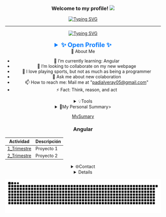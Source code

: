 <h3 align="center">
  Welcome to my profile!
  <img src="https://media.giphy.com/media/hvRJCLFzcasrR4ia7z/giphy.gif" width="28">
</h3>
<p align="center">
  <a href="https://git.io/typing-svg"><img src="https://readme-typing-svg.demolab.com/?font=VT323&size=35&duration=3500&pause=300&color=6A0572&center=true&vCenter=true&width=500&lines=Hi,+Thank+you;for+visiting+my+GitHub+profile+!;I+am+young+DeveloperWeb;I+hope+my+page+is+to+your+liking" alt="Typing SVG" /></a>
</p>

---
<div align=center>
     <a href="https://git.io/typing-svg"><img src="https://readme-typing-svg.demolab.com/?font=VT323&size=35&duration=3500&pause=300&color=6A0572&center=true&vCenter=true&width=500&lines=Hey%2C+Click+Down;Hey%2C+Click+Down;Hey%2C+Click+Down;Hey%2C+Click+Down;Hey%2C+Click+Down;Hey%2C+Click+Down" alt="Typing SVG" /></a>
  </div>
<div align="center">
<br>
<details>
<summary style="font-size: 20px; font-weight: bold; color: #007bff; text-align: center; cursor: pointer; transition: color 0.3s ease;">
    ✨ Open Profile ✨
  </summary>

</details>
  <summary>💫 About Me</summary>

  <div align="center">
  
  - 🌱 I’m currently learning: Angular
  - 👯 I’m looking to collaborate on my new webpage
  - 🤔 I love playing sports, but not as much as being a programmer
  - 💬 Ask me about new colaboration
  - 📫 How to reach me:  Mail me at "padialyeray05@gmail.com"  
  - ⚡ Fact: Think, reason, and act
  
  </div>
  
</details>

<details>
  <summary>💡Tools</summary>
  <div>
    <p style="display: inline-block;" align="center">
      <kbd>
        <kbd>Programming Languages</kbd>
        <br><br>
        <img width="30px" src="https://cdn.jsdelivr.net/gh/devicons/devicon/icons/cplusplus/cplusplus-original.svg" alt="cpp" title="C++" /> 
        <img width="30px" src="https://cdn.jsdelivr.net/gh/devicons/devicon/icons/javascript/javascript-original.svg" alt="js" title="Javascript"/> 
        <img width="30px" src="https://cdn.jsdelivr.net/gh/devicons/devicon/icons/python/python-original.svg" alt="py" title="Python"/> 
        <img width="30px" src="https://cdn.jsdelivr.net/gh/devicons/devicon/icons/java/java-original.svg" alt="java" title="Java"/>
        <img width="30px" src="https://cdn.jsdelivr.net/gh/devicons/devicon/icons/php/php-original.svg" alt="php" title="PHP"/>
      </kbd><br>
      <kbd>
        <kbd>Back-end</kbd>
        <br><br>
        <img width="30px" src="https://cdn.jsdelivr.net/gh/devicons/devicon/icons/cplusplus/cplusplus-original.svg" alt="cpp" title="C++" /> 
        <img width="30px" src="https://cdn.jsdelivr.net/gh/devicons/devicon/icons/javascript/javascript-original.svg" alt="js" title="Javascript"/> 
        <img width="30px" src="https://cdn.jsdelivr.net/gh/devicons/devicon/icons/python/python-original.svg" alt="py" title="Python"/> 
        <img width="30px" src="https://cdn.jsdelivr.net/gh/devicons/devicon/icons/java/java-original.svg" alt="java" title="Java"/>
        <img width="30px" src="https://cdn.jsdelivr.net/gh/devicons/devicon/icons/php/php-original.svg" alt="php" title="PHP"/>
        <img width="30px" src="https://cdn.jsdelivr.net/gh/devicons/devicon/icons/mysql/mysql-original.svg" alt="mysql" title="MySQL"/>
      </kbd><br>
      <kbd>
        <kbd>Front-end</kbd>
        <br><br>
        <img width="30px" src="https://cdn.jsdelivr.net/gh/devicons/devicon/icons/javascript/javascript-original.svg" alt="js" title="Javascript"/> 
        <img width="30px" src="https://cdn.jsdelivr.net/gh/devicons/devicon/icons/html5/html5-original.svg" alt="html" title="HTML"/> 
        <img width="30px" src="https://cdn.jsdelivr.net/gh/devicons/devicon/icons/css3/css3-plain-wordmark.svg" alt="css" title="CSS"/>  
      </kbd><br>
    <kbd>
  <kbd>Database</kbd>
  <br><br>
  <img width="30px" src="https://cdn.jsdelivr.net/gh/devicons/devicon/icons/mysql/mysql-original.svg" alt="mysql" title="MySQL"/>
  <img width="30px" src="https://cdn.jsdelivr.net/gh/devicons/devicon/icons/mariadb/mariadb-original.svg" alt="mariadb" title="MariaDB"/>
</kbd><br>
      <kbd>
        <kbd>Operating System, Networking & Deployment</kbd>
        <br><br>
        <img width="30" src="https://user-images.githubusercontent.com/25181517/186884150-05e9ff6d-340e-4802-9533-2c3f02363ee3.png" alt="Windows" title="Windows"/>
        <img width="30" src="https://github.com/marwin1991/profile-technology-icons/assets/76662862/2481dc48-be6b-4ebb-9e8c-3b957efe69fa" alt="Linux" title="Linux"/>
      </kbd><br>
      <kbd>
        <kbd>Terminal Scripts</kbd>
        <br><br>
        <img width="30px" src="https://cdn.jsdelivr.net/gh/devicons/devicon/icons/bash/bash-original.svg" alt="bash" title="bash"/>
      </kbd><br>
      <kbd>
        <kbd>Tools</kbd>
        <br><br>
        <img width="30px" src="https://cdn.jsdelivr.net/gh/devicons/devicon/icons/vscode/vscode-original.svg" alt="VSCode" title="VS Code"/>
        <img width="30px" src="https://upload.wikimedia.org/wikipedia/en/d/d2/Sublime_Text_3_logo.png" alt="sublime" title="Sublime"/>
        <img width="30px" src="https://cdn.jsdelivr.net/gh/devicons/devicon/icons/eclipse/eclipse-original.svg" alt="eclipse" title="Eclipse"/>
      </kbd>
    </p>
  </div>
</details>

<details>
  <summary>🚀My Personal Summary>
  
  <div align="center">

[MySumary](https://github.com/Padiyera05/JobSumary)

<h3 align="center">Angular</h2>

Actividad | Descripción
----------|------------
[1_Trimestre](https://raw.githubusercontent.com/Padiyera05/Web-Application-Deployment/refs/heads/main/Tr.1_Proyecto/Readme.md) | Proyecto 1
[2_Trimestre](https://raw.githubusercontent.com/Padiyera05/Web-Application-Deployment/refs/heads/main/Tr.2_Proyecto/Myproyect2.md) | Proyecto 2

<details>
  <summary>🌐Contact</summary>
  <br>
<a href="mailto:padialyeray05@gmail.com?subject=Hi%20user%20,%20nice%20to%20meet%20you!" target="_blank"><img alt="Email" src="https://img.shields.io/static/v1?style=for-the-badge&message=Gmail&color=EA4335&logo=Gmail&logoColor=FFFFFF&label=" /></a>
</details>

<details>

</div>

<div align=center>
	<p align = "center">
	<img src = "https://github.com/7oSkaaa/7oSkaaa/blob/output/github-contribution-grid-snake.svg?" alt = "Snake Game"/>
</p>
</div>
